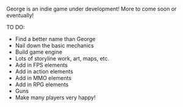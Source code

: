 George is an indie game under development! More to come soon or eventually!

TO DO:
* Find a better name than George
* Nail down the basic mechanics
* Build game engine
* Lots of storyline work, art, maps, etc.
* Add in FPS elements
* Add in action elements
* Add in MMO elements
* Add in RPG elements
* Guns
* Make many players very happy!
